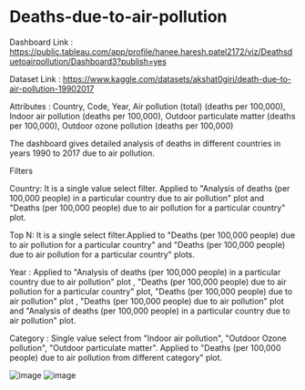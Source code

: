 # Deaths-due-to-air-pollution
Dashboard Link : https://public.tableau.com/app/profile/hanee.haresh.patel2172/viz/Deathsduetoairpollution/Dashboard3?publish=yes

Dataset Link : https://www.kaggle.com/datasets/akshat0giri/death-due-to-air-pollution-19902017

Attributes : Country, Code, Year, Air pollution (total) (deaths per 100,000), Indoor air pollution (deaths per 100,000), Outdoor particulate matter (deaths per 100,000), Outdoor ozone pollution (deaths per 100,000)

The dashboard gives detailed analysis of deaths in different countries in years 1990 to 2017 due to air pollution.


Filters

Country: It is a single value select filter. Applied to "Analysis of deaths (per 100,000 people) in a particular country due to air pollution" plot and "Deaths (per 100,000 people) due to air pollution for  a particular country" plot.

Top N: It is a single select filter.Applied to "Deaths (per 100,000 people) due to air pollution for  a particular country" and "Deaths (per 100,000 people) due to air pollution for  a particular country" plots.

Year : Applied to "Analysis of deaths (per 100,000 people) in a particular country due to air pollution" plot , "Deaths (per 100,000 people) due to air pollution for  a particular country" plot, "Deaths (per 100,000 people) due to air pollution" plot , "Deaths (per 100,000 people) due to air pollution" plot and "Analysis of deaths (per 100,000 people) in a particular country due to air pollution" plot.

Category : Single value select from "Indoor air pollution", "Outdoor Ozone pollution", "Outdoor particulate matter". Applied to "Deaths (per 100,000 people) due to air pollution from different category" plot.


![image](https://user-images.githubusercontent.com/100784535/182089024-304145d0-837b-4e52-bc41-c449c3b7f667.png)
![image](https://user-images.githubusercontent.com/100784535/182089120-64e37b43-23ca-4230-87ea-2176e9ba4e94.png)
